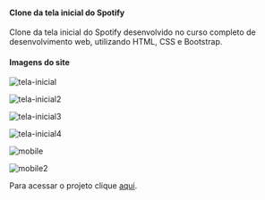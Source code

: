 #### Clone da tela inicial do Spotify

Clone da tela inicial do Spotify desenvolvido no curso completo de desenvolvimento web, utilizando HTML, CSS e Bootstrap.

#### Imagens do site
![tela-inicial](https://i.ibb.co/pPMQB44/spotify-clone.png "tela-inicial")

![tela-inicial2](https://i.ibb.co/qMVP1hx/spotify-clone2.png "tela-inicial2")

![tela-inicial3](https://i.ibb.co/nc9KRsK/spotify-clone3.png "tela-inicial3")

![tela-inicial4](https://i.ibb.co/HD3fnF3/spotify-clone4.png "tela-inicial4")

![mobile](https://i.ibb.co/QF6SGCP/IMG-20200722-183911.jpg "mobile")

![mobile2](https://i.ibb.co/hf4jX0D/IMG-20200722-183928.jpg "mobile2")

Para acessar o projeto clique [aqui](https://clone-spotify.netlify.app/ "aqui").
